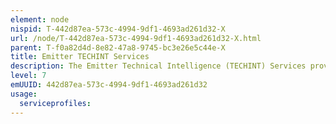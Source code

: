 ```yaml
---
element: node
nispid: T-442d87ea-573c-4994-9df1-4693ad261d32-X
url: /node/T-442d87ea-573c-4994-9df1-4693ad261d32-X.html
parent: T-f0a82d4d-8e82-47a8-9745-bc3e26e5c44e-X
title: Emitter TECHINT Services
description: The Emitter Technical Intelligence (TECHINT) Services provide the means to accumulate and manage the information lifecycle of Technical Intelligence held on known emitters. It focuses on foreign technological developments, and the performance and operational capabilities of foreign materiel, which have or may eventually have a practical application for military purposes.
level: 7
emUUID: 442d87ea-573c-4994-9df1-4693ad261d32
usage:
  serviceprofiles:
---
```

